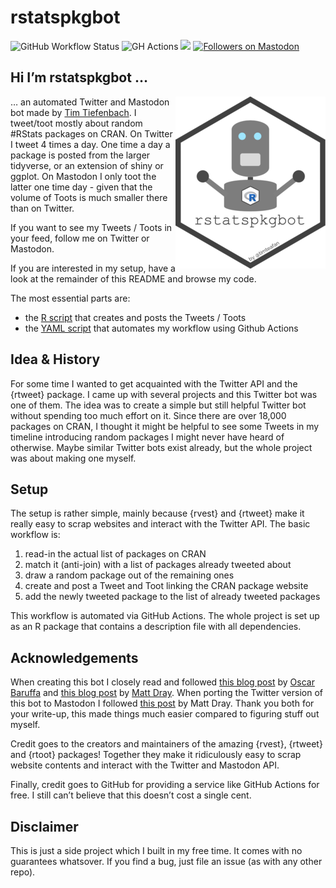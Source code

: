 
<!-- README.md is generated from README.Rmd. Please edit that file -->

# rstatspkgbot

<!-- badges: start -->

![GitHub Workflow
Status](https://img.shields.io/github/actions/workflow/status/timteafan/rstatspkgbot/tweet_rpkg.yaml?branch=main&label=bot%20status&logo=Github%20Actions&logoColor=white&style=flat-square)
![GH
Actions](https://img.shields.io/static/v1?label=automated%20with&message=GitHub%20Actions&color=2088FF&logo=GitHub%20Actions&style=flat-square&labelColor=52535e)
[<img src="https://img.shields.io/badge/dynamic/json?url=https://raw.githubusercontent.com/TimTeaFan/rstatspkgbot/run_bot/data/followers&label=Twitter&query=$.data.followers&style=social&logo=Twitter">](https://twitter.com/timteafan/status/1511034067344572422?s=21)
<a rel="me" href="https://botsin.space/@rstatspkgbot"><img src="https://img.shields.io/mastodon/follow/109705735000267415?domain=https%3A%2F%2Fbotsin.space&amp;label=Mastodon%20&amp;style=social" alt="Followers on Mastodon"/></a>
<!-- badges: end -->

## Hi I’m rstatspkgbot …

<a id="logo" href="https://raw.githubusercontent.com/TimTeaFan/rstatspkgbot/main/man/figures/logo_big.png"><img src="man/figures/logo.png" alt="rstatspkgbot's logo a robot with an R hex sticker" align="right"></a>

… an automated Twitter and Mastodon bot made by [Tim
Tiefenbach](https://twitter.com/TimTeaFan). I tweet/toot mostly about
random \#RStats packages on CRAN. On Twitter I tweet 4 times a day. One
time a day a package is posted from the larger tidyverse, or an
extension of shiny or ggplot. On Mastodon I only toot the latter one
time day - given that the volume of Toots is much smaller there than on
Twitter.

If you want to see my Tweets / Toots in your feed, follow me on Twitter
or Mastodon.

If you are interested in my setup, have a look at the remainder of this
README and browse my code.

The most essential parts are:

- the [R script](/R/create_post_and_tweet.R) that creates and posts the
  Tweets / Toots
- the [YAML script](/.github/workflows/tweet_rpkg.yaml) that automates
  my workflow using Github Actions

## Idea & History

For some time I wanted to get acquainted with the Twitter API and the
{rtweet} package. I came up with several projects and this Twitter bot
was one of them. The idea was to create a simple but still helpful
Twitter bot without spending too much effort on it. Since there are over
18,000 packages on CRAN, I thought it might be helpful to see some
Tweets in my timeline introducing random packages I might never have
heard of otherwise. Maybe similar Twitter bots exist already, but the
whole project was about making one myself.

## Setup

The setup is rather simple, mainly because {rvest} and {rtweet} make it
really easy to scrap websites and interact with the Twitter API. The
basic workflow is:

1.  read-in the actual list of packages on CRAN
2.  match it (anti-join) with a list of packages already tweeted about
3.  draw a random package out of the remaining ones
4.  create and post a Tweet and Toot linking the CRAN package website
5.  add the newly tweeted package to the list of already tweeted
    packages

This workflow is automated via GitHub Actions. The whole project is set
up as an R package that contains a description file with all
dependencies.

## Acknowledgements

When creating this bot I closely read and followed [this blog
post](https://oscarbaruffa.com/twitterbot/) by [Oscar
Baruffa](https://twitter.com/oscarbaruffa/) and [this blog
post](https://www.rostrum.blog/2020/09/21/londonmapbot/) by [Matt
Dray](https://twitter.com/mattdray/). When porting the Twitter version
of this bot to Mastodon I followed [this
post](https://www.rostrum.blog/2023/02/09/londonmapbotstodon/) by Matt
Dray. Thank you both for your write-up, this made things much easier
compared to figuring stuff out myself.

Credit goes to the creators and maintainers of the amazing {rvest},
{rtweet} and {rtoot} packages! Together they make it ridiculously easy
to scrap website contents and interact with the Twitter and Mastodon
API.

Finally, credit goes to GitHub for providing a service like GitHub
Actions for free. I still can’t believe that this doesn’t cost a single
cent.

## Disclaimer

This is just a side project which I built in my free time. It comes with
no guarantees whatsover. If you find a bug, just file an issue (as with
any other repo).
